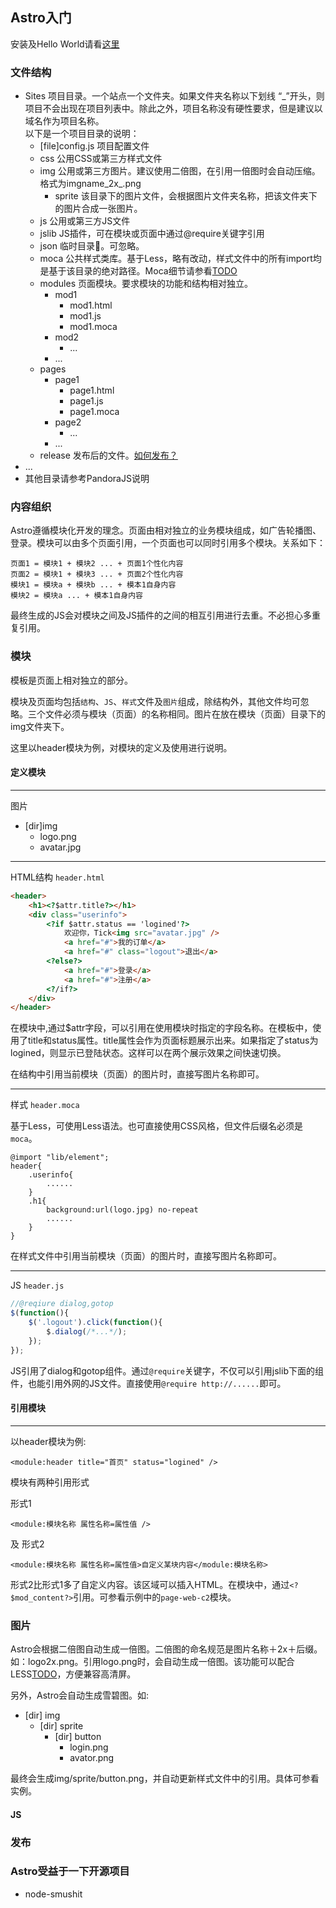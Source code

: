 ## Astro入门

安装及Hello World请看[这里](https://github.com/wheasy/pan-astro)

### 文件结构

* Sites 项目目录。一个站点一个文件夹。如果文件夹名称以下划线 “_”开头，则项目不会出现在项目列表中。除此之外，项目名称没有硬性要求，但是建议以域名作为项目名称。<br/>以下是一个项目目录的说明：
	* [file]config.js	项目配置文件
	* css			公用CSS或第三方样式文件
	* img			公用或第三方图片。建议使用二倍图，在引用一倍图时会自动压缩。格式为imgname_2x_.png
		* sprite	该目录下的图片文件，会根据图片文件夹名称，把该文件夹下的图片合成一张图片。
	* js			公用或第三方JS文件
	* jslib		JS插件，可在模块或页面中通过@require关键字引用
	* json			临时目录。可忽略。
	* moca			公共样式类库。基于Less，略有改动，样式文件中的所有import均是基于该目录的绝对路径。Moca细节请参看[TODO](TODO)
	* modules		页面模块。要求模块的功能和结构相对独立。
		* mod1
			* mod1.html
			* mod1.js
			* mod1.moca
		* mod2
			* ...
		* ...
	* pages
		* page1
			* page1.html
			* page1.js
			* page1.moca
		* page2
			* ...
		* ...
	* release		发布后的文件。[如何发布？](#publish)
* ...
* 其他目录请参考PandoraJS说明


### 内容组织
Astro遵循模块化开发的理念。页面由相对独立的业务模块组成，如广告轮播图、登录。模块可以由多个页面引用，一个页面也可以同时引用多个模块。关系如下：

	页面1 = 模块1 + 模块2 ... + 页面1个性化内容
	页面2 = 模块1 + 模块3 ... + 页面2个性化内容
	模块1 = 模块a + 模块b ... + 模本1自身内容
	模块2 = 模块a ... + 模本1自身内容

最终生成的JS会对模块之间及JS插件的之间的相互引用进行去重。不必担心多重复引用。


### 模块
模板是页面上相对独立的部分。

模块及页面均包括`结构`、`JS`、`样式`文件及`图片`组成，除结构外，其他文件均可忽略。三个文件必须与模块（页面）的名称相同。图片在放在模块（页面）目录下的img文件夹下。

这里以header模块为例，对模块的定义及使用进行说明。

#### 定义模块
----

图片

* [dir]img
	* logo.png
	* avatar.jpg

------
HTML结构 `header.html`

```html
<header>
	<h1><?$attr.title?></h1>
	<div class="userinfo">
		<?if $attr.status == 'logined'?>
			欢迎你，Tick<img src="avatar.jpg" />
			<a href="#">我的订单</a>
			<a href="#" class="logout">退出</a>
		<?else?>
			<a href="#">登录</a> 
			<a href="#">注册</a>		
		<?/if?>
	</div>
</header>
```

在模块中,通过$attr字段，可以引用在使用模块时指定的字段名称。在模板中，使用了title和status属性。title属性会作为页面标题展示出来。如果指定了status为logined，则显示已登陆状态。这样可以在两个展示效果之间快速切换。

在结构中引用当前模块（页面）的图片时，直接写图片名称即可。

------

样式	`header.moca`

基于Less，可使用Less语法。也可直接使用CSS风格，但文件后缀名必须是`moca`。

```less
@import "lib/element";
header{
	.userinfo{
		......
	}
	.h1{
		background:url(logo.jpg) no-repeat
		......
	}
}
```
在样式文件中引用当前模块（页面）的图片时，直接写图片名称即可。

------
JS		`header.js`

```javascript
//@reqiure dialog,gotop
$(function(){
	$('.logout').click(function(){
		$.dialog(/*...*/);
	});
});
```
JS引用了dialog和gotop组件。通过`@require`关键字，不仅可以引用jslib下面的组件，也能引用外网的JS文件。直接使用`@require http://......`即可。
#### 引用模块
----
以header模块为例:

	<module:header title="首页" status="logined" />

模块有两种引用形式

形式1

	<module:模块名称 属性名称=属性值 />
	
及 形式2

	<module:模块名称 属性名称=属性值>自定义某块内容</module:模块名称>

形式2比形式1多了自定义内容。该区域可以插入HTML。在模块中，通过`<?$mod_content?>`引用。可参看示例中的`page-web-c2`模块。

### 图片

Astro会根据二倍图自动生成一倍图。二倍图的命名规范是图片名称＋2x＋后缀。如：logo2x.png。引用logo.png时，会自动生成一倍图。该功能可以配合LESS[TODO](#)，方便兼容高清屏。

另外，Astro会自动生成雪碧图。如:

* [dir] img
	* [dir] sprite
		* [dir] button
			* login.png
			* avator.png

最终会生成img/sprite/button.png，并自动更新样式文件中的引用。具体可参看实例。


#### JS


### 发布 <a name="publish"></a>

### Astro受益于一下开源项目
* node-smushit
